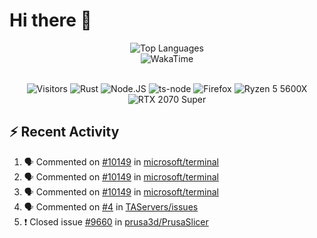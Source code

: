 # Hi there 👋

<p align="center">
<img src="https://github-readme-stats.vercel.app/api/top-langs/?username=Zubbbz&layout=compact&hide_border=true&langs_count=999&theme=dark&bg_color=00000000" alt="Top Languages">
	<br/>
<img src="https://github-readme-stats.vercel.app/api/wakatime?username=Zubbbz&layout=compact&custom_title=My%20Week&hide_border=true&theme=dark&bg_color=00000000" alt="WakaTime"/>
	<br/><br/>
	<p align="center">
		<img src="https://visitor-badge.laobi.icu/badge?page_id=Zubbbz" alt="Visitors"/>
		<img src="https://img.shields.io/badge/Rust-000000?style=flat&logo=rust&logoColor=white" alt="Rust">
		<img src="https://img.shields.io/badge/Node.js-339933?style=flat&logo=nodedotjs&logoColor=white" alt="Node.JS">
		<img src="https://img.shields.io/badge/ts--node-3178C6?style=flat&logo=ts-node&logoColor=white" alt="ts-node">
		<img src="https://img.shields.io/badge/Firefox_Browser-FF7139?style=flat&logo=Firefox-Browser&logoColor=white" alt="Firefox">
		<img src="https://img.shields.io/badge/AMD%20Ryzen_5_5600X-ED1C24?style=flat&logo=amd&logoColor=white" alt="Ryzen 5 5600X">
		<img src="https://img.shields.io/badge/NVIDIA-RTX 2070 Super-76B900?style=flat&logo=nvidia&logoColor=white" alt="RTX 2070 Super">
	</p>
</p>

## ⚡ Recent Activity
<!--START_SECTION:activity-->
1. 🗣 Commented on [#10149](https://github.com/microsoft/terminal/issues/10149) in [microsoft/terminal](https://github.com/microsoft/terminal)
2. 🗣 Commented on [#10149](https://github.com/microsoft/terminal/issues/10149) in [microsoft/terminal](https://github.com/microsoft/terminal)
3. 🗣 Commented on [#10149](https://github.com/microsoft/terminal/issues/10149) in [microsoft/terminal](https://github.com/microsoft/terminal)
4. 🗣 Commented on [#4](https://github.com/TAServers/issues/issues/4) in [TAServers/issues](https://github.com/TAServers/issues)
5. ❗️ Closed issue [#9660](https://github.com/prusa3d/PrusaSlicer/issues/9660) in [prusa3d/PrusaSlicer](https://github.com/prusa3d/PrusaSlicer)
<!--END_SECTION:activity-->
